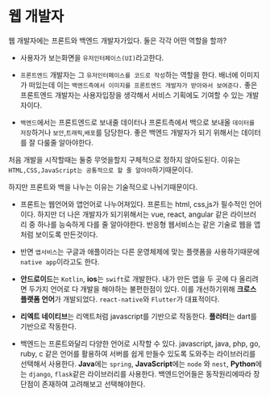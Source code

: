 # 웹 개발자

웹 개발자에는 프론트와 백엔드 개발자가있다.
둘은 각각 어떤 역할을 할까?

- 사용자가 보는화면을 `유저인터페이스(UI)`라고한다.
- `프론트엔드` 개발자는 그 `유저인터페이스를 코드로 작성`하는 역할을 한다.
  배너에 이미지가 떠있는데 이는 `백엔드측에서 이미지를 프론트엔드 개발자가 받아와서 보여준다.`
  좋은 프론트엔드 개발자는 사용자입장을 생각해서 서비스 기획에도 기여할 수 있는 개발자이다.

- `백엔드`에서는 프론트엔드로 보내줄 데이터나 프론트측에서 백으로 보내올 `데이터를 저장`하거나 `보안`,`트래픽`,`배포`를 담당한다.
  좋은 백엔드 개발자가 되기 위해서는 데이터를 잘 다룰줄 알아야한다.

처음 개발을 시작할때는 둘중 무엇을할지 구체적으로 정하지 않아도된다.
이유는 `HTML,CSS,JavaScript는 공통적으로 할 줄 알아야`하기때문이다.

하지만 프론트와 백을 나누는 이유는 기술적으로 나뉘기때문이다.

- 프론트는 웹언어와 앱언어로 나누어져있다.
  프론트는 html, css,js가 필수적인 언어이다.
  하지만 더 나은 개발자가 되기위해서는 vue, react, angular 같은 라이브러리 중 하나를 능숙하게 다를 줄 알아야한다.
  반응형 웹서비스는 같은 기술로 웹을 앱처럼 보이도록 만든것이다.

- 반면 `앱서비스`는 구글과 애플이라는 다른 운영체제에 맞는 플랫폼을 사용하기때문에 `native app`이라고도 한다.

- **안드로이드**는 `Kotlin`, **ios**는 `swift`로 개발한다.
  내가 만든 앱을 두 곳에 다 올리려면 두가지 언어로 다 개발을 해야하는 불편한점이 있다.
  이를 개선하기위해 **크로스 플랫폼 언어**가 개발되었다.
  `react-native`와 `Flutter`가 대표적이다.

- **리엑트 네이티브**는 리액트처럼 javascript를 기반으로 작동한다.
  **플러터**는 dart를 기반으로 작동한다.

- 백엔드는 프론트와달리 다양한 언어로 시작할 수 있다.
  javascript, java, php, go, ruby, c 같은 언어를 활용하여 서버를 쉽게 만들수 있도록 도와주는 라이브러리를 선택해서 사용한다.
  **Java**에는 `spring`, **JavaScript**에는 `node` 와 `nest`, **Python**에는 `django`, `flask`같은 라이브러리를 사용한다.
  백엔드언어들은 동작원리에따라 장단점이 존재하여 고려해보고 선택해야한다.
